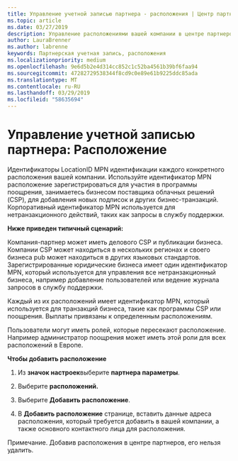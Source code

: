 ```yaml
---
title: Управление учетной записью партнера - расположения | Центр партнеров
ms.topic: article
ms.date: 03/27/2019
description: Управление расположениями вашей компании в центре партнеров
author: LauraBrenner
ms.author: labrenne
keywords: Партнерская учетная запись, расположения
ms.localizationpriority: medium
ms.openlocfilehash: 9e6d5b2e4d314cc852c1c52ba4561b39bf6faa94
ms.sourcegitcommit: 47282729538344f8cd9c0e89e61b9225ddc85ada
ms.translationtype: MT
ms.contentlocale: ru-RU
ms.lasthandoff: 03/29/2019
ms.locfileid: "58635694"
---
```

# <a name="manage-your-partner-account-locations"></a>Управление учетной записью партнера: Расположение

Идентификаторы LocationID MPN идентификации каждого конкретного расположения вашей компании. Используйте идентификатор MPN расположение зарегистрироваться для участия в программы поощрения, занимаетесь бизнесом поставщика облачных решений (CSP), для добавления новых подписок и других бизнес-транзакций. Корпоративный идентификатор MPN используется для нетранзакционного действий, таких как запросы в службу поддержки.

**Ниже приведен типичный сценарий:** 

Компания-партнер может иметь делового CSP и публикации бизнеса. Компании CSP может находиться в нескольких регионах и своего бизнеса pub может находиться в других языковых стандартов. Зарегистрированные юридические бизнеса имеет один идентификатор MPN, который используется для управления все нетранзакционный бизнеса, например добавление пользователей или ведение журнала запросов в службу поддержки. 

Каждый из их расположений имеет идентификатор MPN, который используется для транзакций бизнеса, такие как программы CSP или поощрения. Выплаты привязаны к определенным расположениям.

Пользователи могут иметь ролей, которые пересекают расположение. Например администратор поощрения может иметь этой роли для всех расположений в Европе.

**Чтобы добавить расположение**

1. Из **значок настроек**выберите **партнера параметры**. 

2. Выберите **расположений.**

3. Выберите **Добавить расположение**.  

4. В **Добавить расположение** странице, вставить данные адреса расположения, который требуется добавить в вашей компании, а также основного контактного лица для расположения.

Примечание. Добавив расположения в центре партнеров, его нельзя удалить.


